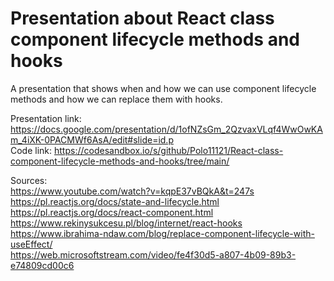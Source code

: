 # Presentation about React class component lifecycle methods and hooks

A presentation that shows when and how we can use component lifecycle methods and how we can replace them with hooks.  

Presentation link: https://docs.google.com/presentation/d/1ofNZsGm_2QzvaxVLqf4WwOwKAm_4iXK-0PACMWf6AsA/edit#slide=id.p  
Code link: https://codesandbox.io/s/github/Polo11121/React-class-component-lifecycle-methods-and-hooks/tree/main/

Sources:  
https://www.youtube.com/watch?v=kqpE37vBQkA&t=247s  
https://pl.reactjs.org/docs/state-and-lifecycle.html  
https://pl.reactjs.org/docs/react-component.html  
https://www.rekinysukcesu.pl/blog/internet/react-hooks  
https://www.ibrahima-ndaw.com/blog/replace-component-lifecycle-with-useEffect/  
https://web.microsoftstream.com/video/fe4f30d5-a807-4b09-89b3-e74809cd00c6  

